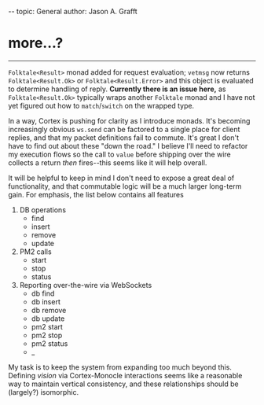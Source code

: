 --
topic: General
author: Jason A. Grafft
# more...?
---
`Folktale<Result>` monad added for request evaluation; `vetmsg` now returns `Folktale<Result.Ok>` or  `Folktale<Result.Error>` and this object is evaluated to determine handling of reply. **Currently there is an issue here,** as `Folktale<Result.Ok>` typically wraps another `Folktale` monad and I have not yet figured out how to `match`/`switch` on the wrapped type.

In a way, Cortex is pushing for clarity as I introduce monads. It's becoming increasingly obvious `ws.send` can be factored to a single place for client replies, and that my packet definitions fail to commute. It's great I don't have to find out about these "down the road." I believe I'll need to refactor my execution flows so the call to `value` before shipping over the wire collects a return *then* fires--this seems like it will help overall.

It will be helpful to keep in mind I don't need to expose a great deal of functionality, and that commutable logic will be a much larger long-term gain. For emphasis, the list below contains all features

1. DB operations
    - find
    - insert
    - remove
    - update
2. PM2 calls
    - start
    - stop
    - status
3. Reporting over-the-wire via WebSockets
    - db find
    - db insert
    - db remove
    - db update
    - pm2 start
    - pm2 stop
    - pm2 status
    - \_

My task is to keep the system from expanding too much beyond this. Defining *vision* via Cortex-Monocle interactions seems like a reasonable way to maintain vertical consistency, and these relationships should be (largely?) isomorphic.